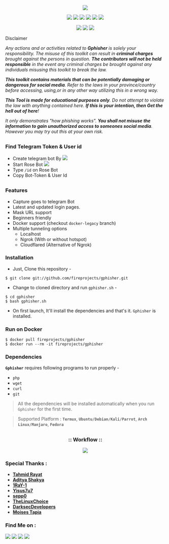 <!-- Gphisher -->

<p align="center">
  <img src=".imgs/logo.png">
</p>

<p align="center">
  <img src="https://img.shields.io/badge/Version-1.0-green?style=for-the-badge">
  <img src="https://img.shields.io/github/license/fireprojects/gphisher?style=for-the-badge">
  <img src="https://img.shields.io/github/stars/fireprojects/gphisher?style=for-the-badge">
  <img src="https://img.shields.io/github/issues/fireprojects/gphisher?color=red&style=for-the-badge">
  <img src="https://img.shields.io/github/forks/fireprojects/gphisher?color=teal&style=for-the-badge">
  <img src="https://img.shields.io/badge/Source-zphisher-red?style=for-the-badge">
  </p>

<p align="center">
  <img src="https://img.shields.io/badge/Author-FIREPROJECTS-cyan?style=flat-square">
  <img src="https://img.shields.io/badge/Project%20By-HTR--Tech-cyan?style=flat-square">
  <img src="https://img.shields.io/badge/Written%20In-ScriptShell-cyan?style=flat-square">
</p>

<p align="center>Automated phishing tool with 6+ Games, 10+ Template.</p>

##

<h3><p align="center">Disclaimer</p></h3>

<i>Any actions and or activities related to <b>Gphisher</b> is solely your responsibility. The misuse of this toolkit can result in <b>criminal charges</b> brought against the persons in question. <b>The contributors will not be held responsible</b> in the event any criminal charges be brought against any individuals misusing this toolkit to break the law.

<b>This toolkit contains materials that can be potentially damaging or dangerous for social media</b>. Refer to the laws in your province/country before accessing, using,or in any other way utilizing this in a wrong way.

<b>This Tool is made for educational purposes only</b>. Do not attempt to violate the law with anything contained here. <b>If this is your intention, then Get the hell out of here</b>!

It only demonstrates "how phishing works". <b>You shall not misuse the information to gain unauthorized access to someones social media</b>. However you may try out this at your own risk.</i>
##

### Find Telegram Token & User id
- Create telegram bot By <a href="https://t.me/botfather" target="_blank"><img src="https://img.shields.io/badgeTelegram-BotFather-blue?style=for-the-badge&logo=telegram"></a>
- Start Rose Bot <a href="https://t.me/missrose_bot" target="_blank"><img src="https://img.shields.io/badgeTelegram-BotFather-blue?style=for-the-badge&logo=telegram"></a>
- Type ```/id``` on Rose Bot
- Copy Bot-Token & User Id
##

### Features

- Capture goes to telegram Bot
- Latest and updated login pages.
- Mask URL support 
- Beginners friendly
- Docker support (checkout `docker-legacy` branch)
- Multiple tunneling options
  - Localhost
  - Ngrok (With or without hotspot)
  - Cloudflared (Alternative of Ngrok)


### Installation

- Just, Clone this repository -
```
$ git clone git://github.com/fireprojects/gphisher.git
```

- Change to cloned directory and run `gphisher.sh` -
```
$ cd gphisher
$ bash gphisher.sh
```

- On first launch, It'll install the dependencies and that's it. `Gphisher` is installed.

### Run on Docker
```
$ docker pull fireprojects/gphisher
$ docker run --rm -it fireprojects/gphisher
```

### Dependencies

**`Gphisher`** requires following programs to run properly - 
- `php`
- `wget`
- `curl`
- `git`

> All the dependencies will be installed automatically when you run `Gphisher` for the first time.

> Supported Platform : **`Termux`**, **`Ubuntu/Debian/Kali/Parrot`**, **`Arch Linux/Manjaro`**, **`Fedora`**

##

<h3 align="center">
:: Workflow ::
</h3>
<p align="center">
<img src=".imgs/wf.gif"/>
</p>

### Special Thanks :

- [**Tahmid Rayat**](https://github.com/htr-tech)
- [**Aditya Shakya**](https://github.com/adi1090x)
- [**1RaY-1**](https://github.com/1RaY-1)
- [**Yisus7u7**](https://github.com/Yisus7u7)
- [**sepp0**](https://github.com/sepp0)
- [**TheLinuxChoice**](https://twitter.com/linux_choice)
- [**DarksecDevelopers**](https://github.com/DarksecDevelopers)
- [**Moises Tapia**](https://github.com/MoisesTapia)


### Find Me on :
<p align="left">
  <a href="https://github.com/fireprojects" target="_blank"><img src="https://img.shields.io/badge/Github-FireProjects-red?style=for-the-badge&logo=github"></a>
  <a href="https://github.com/htr-tech" target="_blank"><img src="https://img.shields.io/badge/Github-HTR--TECH-green?style=for-the-badge&logo=github"></a>
  <a href="https://t.me/firerepo" target="_blank"><img src="https://img.shields.io/badge/Telegram-FIREREPO-blue?style=for-the-badge&logo=Telegram"></a>
  <a href="https://t.me/devadityasingh" target="_blank"><img src="https://img.shields.io/badge/Help-Telegram-blue?style=for-the-badge&logo=Telegram"></a>
</p>
